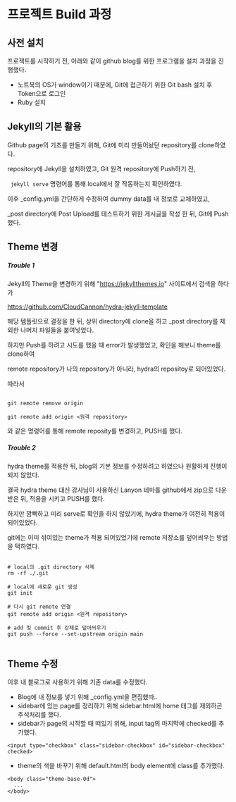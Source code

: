 # 프로젝트 Build 과정


## 사전 설치

프로젝트를 시작하기 전, 아래와 같이 github blog를 위한 프로그램을 설치 과정을 진행했다.

- 노트북의 OS가 window이기 때문에, Git에 접근하기 위한 Git bash 설치 후 Token으로 로그인
- Ruby 설치


## Jekyll의 기본 활용

Github page의 기초를 만들기 위해, Git에 미리 만들어놨던 repository를 clone하였다.

repository에 Jekyll을 설치하였고, Git 원격 repository에 Push하기 전, 

``` jekyll serve``` 명령어를 통해 local에서 잘 작동하는지 확인하였다. 

이후 _config.yml을 간단하게 수정하여 dummy data를 내 정보로 교체하였고,  

_post directory에 Post Upload를 테스트하기 위한 게시글을 작성 한 뒤, Git에 Push했다.

## Theme 변경

#####  Trouble 1

Jekyll의 Theme을 변경하기 위해 "https://jekyllthemes.io" 사이트에서 검색을 하다가 

https://github.com/CloudCannon/hydra-jekyll-template

해당 템플릿으로 결정을 한 뒤, 상위 directory에 clone을 하고 _post directory를 제외한 나머지 파일들을 붙여넣었다.

하지만 Push를 하려고 시도를 했을 때 error가 발생했었고, 확인을 해보니 theme를 clone하여 

remote repository가 나의 repository가 아니라, hydra의 repositoy로 되어있었다.

따라서

``` 

git remote remove origin

git remote add origin <원격 repository>

```

와 같은 명령어를 통해 remote reposity를 변경하고, PUSH를 했다.


#####  Trouble 2

hydra theme를 적용한 뒤, blog의 기본 정보를 수정하려고 하였으나 원활하게 진행이 되지 않았다.

결국 hydra theme 대신 강사님이 사용하신 Lanyon 테마를 github에서 zip으로 다운받은 뒤, 적용을 시키고 PUSH를 했다.

하지만 깜빡하고 미리 serve로 확인을 하지 않았기에, hydra theme가 여전히 적용이 되어있었다.

git에는 이미 섞여있는 theme가 적용 되어있었기에 remote 저장소를 덮어씌우는 방법을 택하였다.


``` 

# local의 .git directory 삭제
rm -rf ./.git

# local에 새로운 git 생성
git init

# 다시 git remote 연결 
git remote add origin <원격 repository>

# add 및 commit 후 강제로 덮어씌우기
git push --force --set-upstream origin main


```

## Theme 수정

이후 내 블로그로 사용하기 위해 기존 data를 수정했다.

- Blog에 내 정보를 넣기 위해 _config.yml을 편집했따..
- sidebar에 있는 page를 정리하기 위해 sidebar.html에 home 태그를 제외하곤 주석처리를 했다.
- sidebar가 page의 시작할 때 떠있기 위해, input tag의 마지막에 checked를 추가했다.
```
<input type="checkbox" class="sidebar-checkbox" id="sidebar-checkbox" checked>
```
- theme의 색을 바꾸기 위해 default.html의 body element에 class를 추가했다.
```
<body class="theme-base-0d">
  ...
</body>
```

